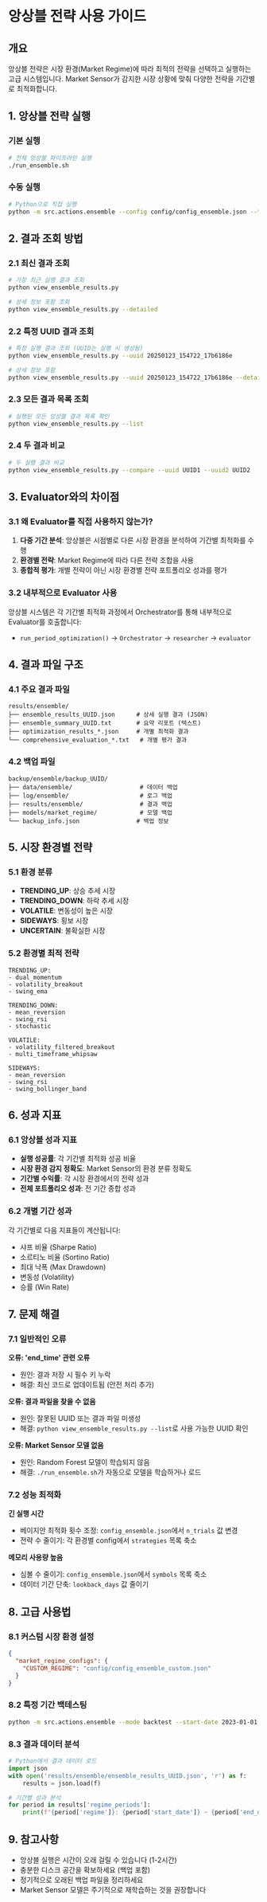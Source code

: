 # 앙상블 전략 사용 가이드

## 개요

앙상블 전략은 시장 환경(Market Regime)에 따라 최적의 전략을 선택하고 실행하는 고급 시스템입니다. Market Sensor가 감지한 시장 상황에 맞춰 다양한 전략을 기간별로 최적화합니다.

## 1. 앙상블 전략 실행

### 기본 실행
```bash
# 전체 앙상블 파이프라인 실행
./run_ensemble.sh
```

### 수동 실행
```bash
# Python으로 직접 실행
python -m src.actions.ensemble --config config/config_ensemble.json --time-horizon ensemble
```

## 2. 결과 조회 방법

### 2.1 최신 결과 조회
```bash
# 가장 최근 실행 결과 조회
python view_ensemble_results.py

# 상세 정보 포함 조회
python view_ensemble_results.py --detailed
```

### 2.2 특정 UUID 결과 조회
```bash
# 특정 실행 결과 조회 (UUID는 실행 시 생성됨)
python view_ensemble_results.py --uuid 20250123_154722_17b6186e

# 상세 정보 포함
python view_ensemble_results.py --uuid 20250123_154722_17b6186e --detailed
```

### 2.3 모든 결과 목록 조회
```bash
# 실행된 모든 앙상블 결과 목록 확인
python view_ensemble_results.py --list
```

### 2.4 두 결과 비교
```bash
# 두 실행 결과 비교
python view_ensemble_results.py --compare --uuid UUID1 --uuid2 UUID2
```

## 3. Evaluator와의 차이점

### 3.1 왜 Evaluator를 직접 사용하지 않는가?

1. **다중 기간 분석**: 앙상블은 시점별로 다른 시장 환경을 분석하여 기간별 최적화를 수행
2. **환경별 전략**: Market Regime에 따라 다른 전략 조합을 사용
3. **종합적 평가**: 개별 전략이 아닌 시장 환경별 전략 포트폴리오 성과를 평가

### 3.2 내부적으로 Evaluator 사용

앙상블 시스템은 각 기간별 최적화 과정에서 Orchestrator를 통해 내부적으로 Evaluator를 호출합니다:
- `run_period_optimization()` → `Orchestrator` → `researcher` → `evaluator`

## 4. 결과 파일 구조

### 4.1 주요 결과 파일
```
results/ensemble/
├── ensemble_results_UUID.json      # 상세 실행 결과 (JSON)
├── ensemble_summary_UUID.txt       # 요약 리포트 (텍스트)
├── optimization_results_*.json     # 개별 최적화 결과
└── comprehensive_evaluation_*.txt   # 개별 평가 결과
```

### 4.2 백업 파일
```
backup/ensemble/backup_UUID/
├── data/ensemble/                   # 데이터 백업
├── log/ensemble/                    # 로그 백업
├── results/ensemble/                # 결과 백업
├── models/market_regime/            # 모델 백업
└── backup_info.json                # 백업 정보
```

## 5. 시장 환경별 전략

### 5.1 환경 분류
- **TRENDING_UP**: 상승 추세 시장
- **TRENDING_DOWN**: 하락 추세 시장  
- **VOLATILE**: 변동성이 높은 시장
- **SIDEWAYS**: 횡보 시장
- **UNCERTAIN**: 불확실한 시장

### 5.2 환경별 최적 전략
```
TRENDING_UP:
- dual_momentum
- volatility_breakout
- swing_ema

TRENDING_DOWN:
- mean_reversion
- swing_rsi
- stochastic

VOLATILE:
- volatility_filtered_breakout
- multi_timeframe_whipsaw

SIDEWAYS:
- mean_reversion
- swing_rsi
- swing_bollinger_band
```

## 6. 성과 지표

### 6.1 앙상블 성과 지표
- **실행 성공률**: 각 기간별 최적화 성공 비율
- **시장 환경 감지 정확도**: Market Sensor의 환경 분류 정확도
- **기간별 수익률**: 각 시장 환경에서의 전략 성과
- **전체 포트폴리오 성과**: 전 기간 종합 성과

### 6.2 개별 기간 성과
각 기간별로 다음 지표들이 계산됩니다:
- 샤프 비율 (Sharpe Ratio)
- 소르티노 비율 (Sortino Ratio)
- 최대 낙폭 (Max Drawdown)
- 변동성 (Volatility)
- 승률 (Win Rate)

## 7. 문제 해결

### 7.1 일반적인 오류

**오류: 'end_time' 관련 오류**
- 원인: 결과 저장 시 필수 키 누락
- 해결: 최신 코드로 업데이트됨 (안전 처리 추가)

**오류: 결과 파일을 찾을 수 없음**
- 원인: 잘못된 UUID 또는 결과 파일 미생성
- 해결: `python view_ensemble_results.py --list`로 사용 가능한 UUID 확인

**오류: Market Sensor 모델 없음**
- 원인: Random Forest 모델이 학습되지 않음
- 해결: `./run_ensemble.sh`가 자동으로 모델을 학습하거나 로드

### 7.2 성능 최적화

**긴 실행 시간**
- 베이지안 최적화 횟수 조정: `config_ensemble.json`에서 `n_trials` 값 변경
- 전략 수 줄이기: 각 환경별 config에서 `strategies` 목록 축소

**메모리 사용량 높음**
- 심볼 수 줄이기: `config_ensemble.json`에서 `symbols` 목록 축소
- 데이터 기간 단축: `lookback_days` 값 줄이기

## 8. 고급 사용법

### 8.1 커스텀 시장 환경 설정
```json
{
  "market_regime_configs": {
    "CUSTOM_REGIME": "config/config_ensemble_custom.json"
  }
}
```

### 8.2 특정 기간 백테스팅
```bash
python -m src.actions.ensemble --mode backtest --start-date 2023-01-01 --end-date 2023-12-31
```

### 8.3 결과 데이터 분석
```python
# Python에서 결과 데이터 로드
import json
with open('results/ensemble/ensemble_results_UUID.json', 'r') as f:
    results = json.load(f)

# 기간별 성과 분석
for period in results['regime_periods']:
    print(f"{period['regime']}: {period['start_date']} ~ {period['end_date']}")
```

## 9. 참고사항

- 앙상블 실행은 시간이 오래 걸릴 수 있습니다 (1-2시간)
- 충분한 디스크 공간을 확보하세요 (백업 포함)
- 정기적으로 오래된 백업 파일을 정리하세요
- Market Sensor 모델은 주기적으로 재학습하는 것을 권장합니다 